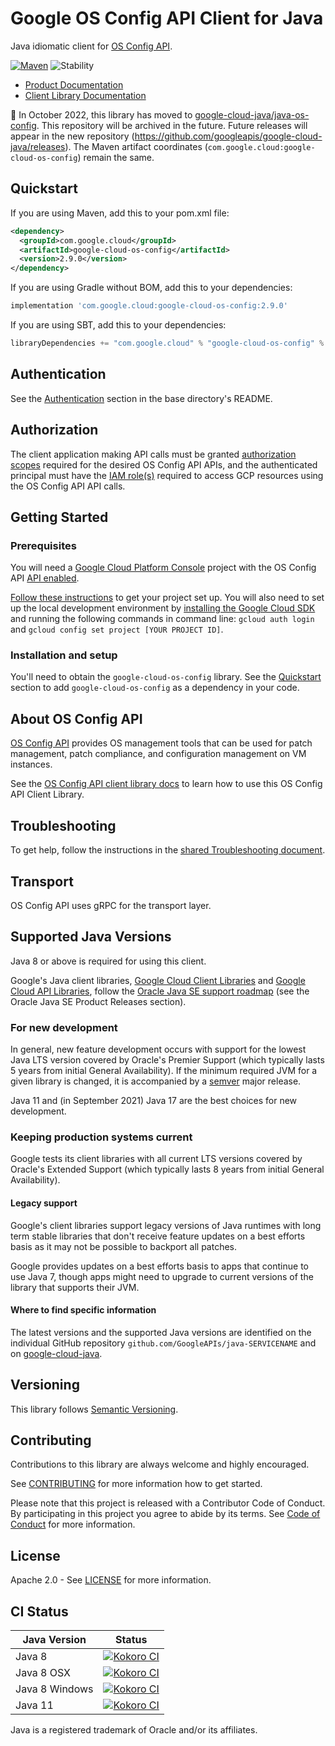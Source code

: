 # Google OS Config API Client for Java

Java idiomatic client for [OS Config API][product-docs].

[![Maven][maven-version-image]][maven-version-link]
![Stability][stability-image]

- [Product Documentation][product-docs]
- [Client Library Documentation][javadocs]


:bus: In October 2022, this library has moved to
[google-cloud-java/java-os-config](
https://github.com/googleapis/google-cloud-java/tree/main/java-os-config).
This repository will be archived in the future.
Future releases will appear in the new repository (https://github.com/googleapis/google-cloud-java/releases).
The Maven artifact coordinates (`com.google.cloud:google-cloud-os-config`) remain the same.

## Quickstart


If you are using Maven, add this to your pom.xml file:


```xml
<dependency>
  <groupId>com.google.cloud</groupId>
  <artifactId>google-cloud-os-config</artifactId>
  <version>2.9.0</version>
</dependency>
```

If you are using Gradle without BOM, add this to your dependencies:

```Groovy
implementation 'com.google.cloud:google-cloud-os-config:2.9.0'
```

If you are using SBT, add this to your dependencies:

```Scala
libraryDependencies += "com.google.cloud" % "google-cloud-os-config" % "2.9.0"
```

## Authentication

See the [Authentication][authentication] section in the base directory's README.

## Authorization

The client application making API calls must be granted [authorization scopes][auth-scopes] required for the desired OS Config API APIs, and the authenticated principal must have the [IAM role(s)][predefined-iam-roles] required to access GCP resources using the OS Config API API calls.

## Getting Started

### Prerequisites

You will need a [Google Cloud Platform Console][developer-console] project with the OS Config API [API enabled][enable-api].

[Follow these instructions][create-project] to get your project set up. You will also need to set up the local development environment by
[installing the Google Cloud SDK][cloud-sdk] and running the following commands in command line:
`gcloud auth login` and `gcloud config set project [YOUR PROJECT ID]`.

### Installation and setup

You'll need to obtain the `google-cloud-os-config` library.  See the [Quickstart](#quickstart) section
to add `google-cloud-os-config` as a dependency in your code.

## About OS Config API


[OS Config API][product-docs] provides OS management tools that can be used for patch management, patch compliance, and configuration management on VM instances.

See the [OS Config API client library docs][javadocs] to learn how to
use this OS Config API Client Library.






## Troubleshooting

To get help, follow the instructions in the [shared Troubleshooting document][troubleshooting].

## Transport

OS Config API uses gRPC for the transport layer.

## Supported Java Versions

Java 8 or above is required for using this client.

Google's Java client libraries,
[Google Cloud Client Libraries][cloudlibs]
and
[Google Cloud API Libraries][apilibs],
follow the
[Oracle Java SE support roadmap][oracle]
(see the Oracle Java SE Product Releases section).

### For new development

In general, new feature development occurs with support for the lowest Java
LTS version covered by  Oracle's Premier Support (which typically lasts 5 years
from initial General Availability). If the minimum required JVM for a given
library is changed, it is accompanied by a [semver][semver] major release.

Java 11 and (in September 2021) Java 17 are the best choices for new
development.

### Keeping production systems current

Google tests its client libraries with all current LTS versions covered by
Oracle's Extended Support (which typically lasts 8 years from initial
General Availability).

#### Legacy support

Google's client libraries support legacy versions of Java runtimes with long
term stable libraries that don't receive feature updates on a best efforts basis
as it may not be possible to backport all patches.

Google provides updates on a best efforts basis to apps that continue to use
Java 7, though apps might need to upgrade to current versions of the library
that supports their JVM.

#### Where to find specific information

The latest versions and the supported Java versions are identified on
the individual GitHub repository `github.com/GoogleAPIs/java-SERVICENAME`
and on [google-cloud-java][g-c-j].

## Versioning


This library follows [Semantic Versioning](http://semver.org/).



## Contributing


Contributions to this library are always welcome and highly encouraged.

See [CONTRIBUTING][contributing] for more information how to get started.

Please note that this project is released with a Contributor Code of Conduct. By participating in
this project you agree to abide by its terms. See [Code of Conduct][code-of-conduct] for more
information.


## License

Apache 2.0 - See [LICENSE][license] for more information.

## CI Status

Java Version | Status
------------ | ------
Java 8 | [![Kokoro CI][kokoro-badge-image-2]][kokoro-badge-link-2]
Java 8 OSX | [![Kokoro CI][kokoro-badge-image-3]][kokoro-badge-link-3]
Java 8 Windows | [![Kokoro CI][kokoro-badge-image-4]][kokoro-badge-link-4]
Java 11 | [![Kokoro CI][kokoro-badge-image-5]][kokoro-badge-link-5]

Java is a registered trademark of Oracle and/or its affiliates.

[product-docs]: https://cloud.google.com/compute/docs/os-patch-management
[javadocs]: https://cloud.google.com/java/docs/reference/google-cloud-os-config/latest/history
[kokoro-badge-image-1]: http://storage.googleapis.com/cloud-devrel-public/java/badges/java-os-config/java7.svg
[kokoro-badge-link-1]: http://storage.googleapis.com/cloud-devrel-public/java/badges/java-os-config/java7.html
[kokoro-badge-image-2]: http://storage.googleapis.com/cloud-devrel-public/java/badges/java-os-config/java8.svg
[kokoro-badge-link-2]: http://storage.googleapis.com/cloud-devrel-public/java/badges/java-os-config/java8.html
[kokoro-badge-image-3]: http://storage.googleapis.com/cloud-devrel-public/java/badges/java-os-config/java8-osx.svg
[kokoro-badge-link-3]: http://storage.googleapis.com/cloud-devrel-public/java/badges/java-os-config/java8-osx.html
[kokoro-badge-image-4]: http://storage.googleapis.com/cloud-devrel-public/java/badges/java-os-config/java8-win.svg
[kokoro-badge-link-4]: http://storage.googleapis.com/cloud-devrel-public/java/badges/java-os-config/java8-win.html
[kokoro-badge-image-5]: http://storage.googleapis.com/cloud-devrel-public/java/badges/java-os-config/java11.svg
[kokoro-badge-link-5]: http://storage.googleapis.com/cloud-devrel-public/java/badges/java-os-config/java11.html
[stability-image]: https://img.shields.io/badge/stability-stable-green
[maven-version-image]: https://img.shields.io/maven-central/v/com.google.cloud/google-cloud-os-config.svg
[maven-version-link]: https://search.maven.org/search?q=g:com.google.cloud%20AND%20a:google-cloud-os-config&core=gav
[authentication]: https://github.com/googleapis/google-cloud-java#authentication
[auth-scopes]: https://developers.google.com/identity/protocols/oauth2/scopes
[predefined-iam-roles]: https://cloud.google.com/iam/docs/understanding-roles#predefined_roles
[iam-policy]: https://cloud.google.com/iam/docs/overview#cloud-iam-policy
[developer-console]: https://console.developers.google.com/
[create-project]: https://cloud.google.com/resource-manager/docs/creating-managing-projects
[cloud-sdk]: https://cloud.google.com/sdk/
[troubleshooting]: https://github.com/googleapis/google-cloud-common/blob/main/troubleshooting/readme.md#troubleshooting
[contributing]: https://github.com/googleapis/java-os-config/blob/main/CONTRIBUTING.md
[code-of-conduct]: https://github.com/googleapis/java-os-config/blob/main/CODE_OF_CONDUCT.md#contributor-code-of-conduct
[license]: https://github.com/googleapis/java-os-config/blob/main/LICENSE

[enable-api]: https://console.cloud.google.com/flows/enableapi?apiid=os-config.googleapis.com
[libraries-bom]: https://github.com/GoogleCloudPlatform/cloud-opensource-java/wiki/The-Google-Cloud-Platform-Libraries-BOM
[shell_img]: https://gstatic.com/cloudssh/images/open-btn.png

[semver]: https://semver.org/
[cloudlibs]: https://cloud.google.com/apis/docs/client-libraries-explained
[apilibs]: https://cloud.google.com/apis/docs/client-libraries-explained#google_api_client_libraries
[oracle]: https://www.oracle.com/java/technologies/java-se-support-roadmap.html
[g-c-j]: http://github.com/googleapis/google-cloud-java
